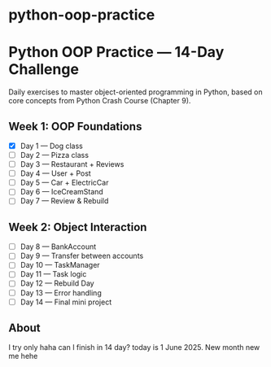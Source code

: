 # python-oop-practice

# Python OOP Practice — 14-Day Challenge

Daily exercises to master object-oriented programming in Python, based on core concepts from Python Crash Course (Chapter 9).

## Week 1: OOP Foundations

- [x] Day 1 — Dog class
- [ ] Day 2 — Pizza class
- [ ] Day 3 — Restaurant + Reviews
- [ ] Day 4 — User + Post
- [ ] Day 5 — Car + ElectricCar
- [ ] Day 6 — IceCreamStand
- [ ] Day 7 — Review & Rebuild

## Week 2: Object Interaction

- [ ] Day 8 — BankAccount
- [ ] Day 9 — Transfer between accounts
- [ ] Day 10 — TaskManager
- [ ] Day 11 — Task logic
- [ ] Day 12 — Rebuild Day
- [ ] Day 13 — Error handling
- [ ] Day 14 — Final mini project

## About

I try only haha can I finish in 14 day? today is 1 June 2025. New month new me hehe

